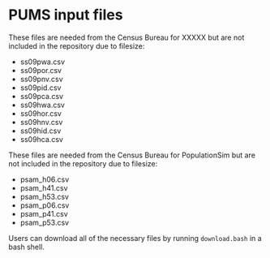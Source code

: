 # PUMS input files

These files are needed from the Census Bureau for XXXXX  but are not included in the repository due to filesize:
- ss09pwa.csv
- ss09por.csv
- ss09pnv.csv
- ss09pid.csv
- ss09pca.csv
- ss09hwa.csv
- ss09hor.csv
- ss09hnv.csv
- ss09hid.csv
- ss09hca.csv

These files are needed from the Census Bureau for PopulationSim but are not included in the repository due to filesize:
- psam_h06.csv
- psam_h41.csv
- psam_h53.csv
- psam_p06.csv
- psam_p41.csv
- psam_p53.csv

Users can download all of the necessary files by running `download.bash` in a bash shell.
